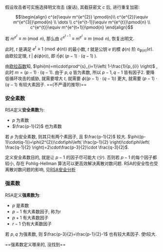 假设攻击者可实施选择明文攻击 (废话), 其截获密文 $c$ 后, 进行重复加密:

$$\begin{align}
c^{e}\equiv m^{e^{2}} \pmod{n}\\
c^{e^{2}}\equiv m^{e^{3}}\pmod{n} \\
\dots \\
c^{e^{t-1}}\equiv m^{e^{t}}\pmod{n} \\
c^{e^{t}}\equiv m^{e^{t+1}}\pmod{n}
\end{align}$$

若 $m^{e^{t}}\equiv m\pmod{n}$, 那么由 $c^{e^{t-1}}\equiv m^{e^{t}}\equiv m\pmod{n}$, 恢复出明文.

此时, $t$ 是满足 $e^{t}\equiv 1\pmod{\phi(n)}$ 的最小数, $t$ 就是公钥 $e$ 的模 $\phi(n)$ 阶 $o_{\phi(n)}(e)$. 由欧拉定理, $t\ \vert\ \phi(\phi(n))$, 即 $t\vert \phi(\ (p-1)\cdot (q-1)\ )$.

由[欧拉函数](../../../../代数/数论/欧拉函数.md)知, $\phi(m)=m\cdot\prod^{s}_{i=1}\left( 1-\frac{1}{p_{i}} \right)$  , 此时 $m=(p-1)\cdot(q-1)$. 由于 $p, q$ 皆为素数, 所以 $p-1, q-1$ 皆有因子2. 要降低循环攻击的威胁, 就需要增大 $t$, 就需要 $\phi((p-1)\cdot(q-1))$ 更大, 就需要 $(p-1)\cdot(q-1)$ 有较大素因子. ==(不严谨的推导)==

### 安全素数

RSA定义**安全素数**为:
- $p$ 为素数
- $\frac{p-1}{2}$ 也为素数

若 $p$ 为安全素数, 则其只有两个素因子, 且 $\frac{p-1}{2}$ 较大. $\phi((p-1)\cdot(q-1))=\phi(2^{2})\cdot\phi\left( \frac{p-1}{2} \right)\cdot\phi\left( \frac{q-1}{2} \right)=2\cdot\frac{p-3}{2}\cdot \frac{q-3}{2}$.

定义安全素数目的, 就是让 $p-1$ 的因子尽可能大 (少). 否则若 $p-1$ 的每个因子都较小, 存在 Pohlig-Hellman 算法可以更高效解决离散对数问题. RSA的安全性也受离散对数问题的影响, 见[RSA安全分析](../RSA.md)


### 强素数

RSA定义**强素数为**:
- $p$ 是素数
- $p-1$ 有大素数因子, 称为r
- $p+1$ 有大素数因子
- $r-1$ 仍有大素数因子

若 $p,q$ 为强素数, 则 $\frac{p-3}{2}=\frac{p-1}{2}-1$ 也有较大素因子. 使t较大.

==强素数定义哪来的, 没找到==